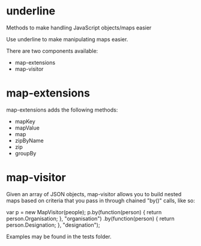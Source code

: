 underline
=========

Methods to make handling JavaScript objects/maps easier

Use underline to make manipulating maps easier.

There are two components available:

* map-extensions
* map-visitor

map-extensions
=================

map-extensions adds the following methods:

* mapKey
* mapValue
* map
* zipByName
* zip
* groupBy

map-visitor
=================

Given an array of JSON objects, map-visitor allows you to build nested maps based on criteria that you pass in through chained "by()" calls, like so:

var p = new MapVisitor(people);
p.by(function(person) { return person.Organisation; }, "organisation")
 .by(function(person) { return person.Designation; }, "designation");

Examples may be found in the tests folder.

